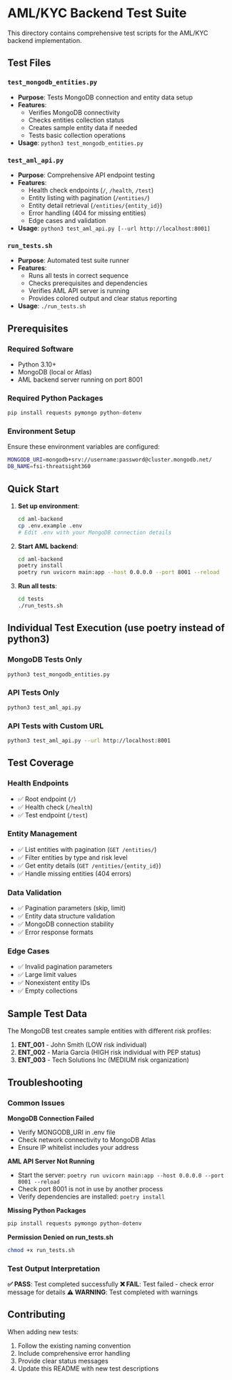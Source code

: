 # AML/KYC Backend Test Suite

This directory contains comprehensive test scripts for the AML/KYC backend implementation.

## Test Files

### `test_mongodb_entities.py`

- **Purpose**: Tests MongoDB connection and entity data setup
- **Features**:
  - Verifies MongoDB connectivity
  - Checks entities collection status
  - Creates sample entity data if needed
  - Tests basic collection operations
- **Usage**: `python3 test_mongodb_entities.py`

### `test_aml_api.py`

- **Purpose**: Comprehensive API endpoint testing
- **Features**:
  - Health check endpoints (`/`, `/health`, `/test`)
  - Entity listing with pagination (`/entities/`)
  - Entity detail retrieval (`/entities/{entity_id}`)
  - Error handling (404 for missing entities)
  - Edge cases and validation
- **Usage**: `python3 test_aml_api.py [--url http://localhost:8001]`

### `run_tests.sh`

- **Purpose**: Automated test suite runner
- **Features**:
  - Runs all tests in correct sequence
  - Checks prerequisites and dependencies
  - Verifies AML API server is running
  - Provides colored output and clear status reporting
- **Usage**: `./run_tests.sh`

## Prerequisites

### Required Software

- Python 3.10+
- MongoDB (local or Atlas)
- AML backend server running on port 8001

### Required Python Packages

```bash
pip install requests pymongo python-dotenv
```

### Environment Setup

Ensure these environment variables are configured:

```bash
MONGODB_URI=mongodb+srv://username:password@cluster.mongodb.net/
DB_NAME=fsi-threatsight360
```

## Quick Start

1. **Set up environment**:

   ```bash
   cd aml-backend
   cp .env.example .env
   # Edit .env with your MongoDB connection details
   ```

2. **Start AML backend**:

   ```bash
   cd aml-backend
   poetry install
   poetry run uvicorn main:app --host 0.0.0.0 --port 8001 --reload
   ```

3. **Run all tests**:
   ```bash
   cd tests
   ./run_tests.sh
   ```

## Individual Test Execution (use poetry instead of python3)

### MongoDB Tests Only

```bash
python3 test_mongodb_entities.py
```

### API Tests Only

```bash
python3 test_aml_api.py
```

### API Tests with Custom URL

```bash
python3 test_aml_api.py --url http://localhost:8001
```

## Test Coverage

### Health Endpoints

- ✅ Root endpoint (`/`)
- ✅ Health check (`/health`)
- ✅ Test endpoint (`/test`)

### Entity Management

- ✅ List entities with pagination (`GET /entities/`)
- ✅ Filter entities by type and risk level
- ✅ Get entity details (`GET /entities/{entity_id}`)
- ✅ Handle missing entities (404 errors)

### Data Validation

- ✅ Pagination parameters (skip, limit)
- ✅ Entity data structure validation
- ✅ MongoDB connection stability
- ✅ Error response formats

### Edge Cases

- ✅ Invalid pagination parameters
- ✅ Large limit values
- ✅ Nonexistent entity IDs
- ✅ Empty collections

## Sample Test Data

The MongoDB test creates sample entities with different risk profiles:

1. **ENT_001** - John Smith (LOW risk individual)
2. **ENT_002** - Maria Garcia (HIGH risk individual with PEP status)
3. **ENT_003** - Tech Solutions Inc (MEDIUM risk organization)

## Troubleshooting

### Common Issues

**MongoDB Connection Failed**

- Verify MONGODB_URI in .env file
- Check network connectivity to MongoDB Atlas
- Ensure IP whitelist includes your address

**AML API Server Not Running**

- Start the server: `poetry run uvicorn main:app --host 0.0.0.0 --port 8001 --reload`
- Check port 8001 is not in use by another process
- Verify dependencies are installed: `poetry install`

**Missing Python Packages**

```bash
pip install requests pymongo python-dotenv
```

**Permission Denied on run_tests.sh**

```bash
chmod +x run_tests.sh
```

### Test Output Interpretation

**✅ PASS**: Test completed successfully
**❌ FAIL**: Test failed - check error message for details
**⚠️ WARNING**: Test completed with warnings

## Contributing

When adding new tests:

1. Follow the existing naming convention
2. Include comprehensive error handling
3. Provide clear status messages
4. Update this README with new test descriptions
